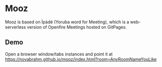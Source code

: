 # Mooz

Mooz is based on Ìpàdé (Yoruba word for Meeting), which is a web-serverless version of Openfire Meetings hosted on GitPages.

## Demo
Open a browser window/tabs instances and point it at https://novabrahm.github.io/mooz/index.html?room=AnyRoomNameYouLike
